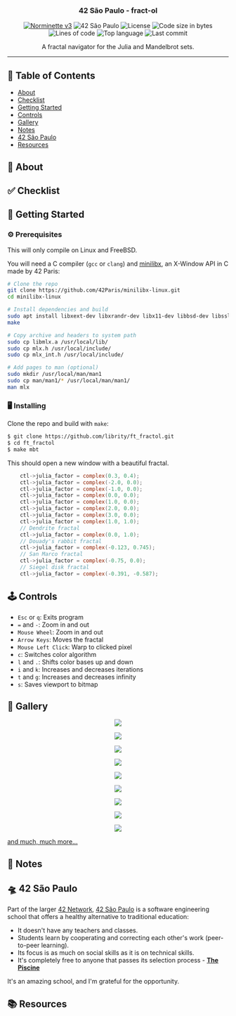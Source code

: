 <h3 align="center">42 São Paulo - fract-ol</h3>

<div align="center">

[![Norminette v3](https://github.com/librity/ft_fractol/actions/workflows/norminette_v3.yml/badge.svg)](https://github.com/librity/ft_fractol/actions/workflows/norminette_v3.yml)
![42 São Paulo](https://img.shields.io/badge/42-SP-1E2952)
![License](https://img.shields.io/github/license/librity/ft_fractol?color=yellow)
![Code size in bytes](https://img.shields.io/github/languages/code-size/librity/ft_fractol?color=blue)
![Lines of code](https://img.shields.io/tokei/lines/github/librity/ft_fractol?color=blueviolet)
![Top language](https://img.shields.io/github/languages/top/librity/ft_fractol?color=ff69b4)
![Last commit](https://img.shields.io/github/last-commit/librity/ft_fractol?color=orange)

</div>

<p align="center"> A fractal navigator for the Julia and Mandelbrot sets.
  <br>
</p>

---

## 📜 Table of Contents

- [About](#about)
- [Checklist](#checklist)
- [Getting Started](#getting_started)
- [Controls](#controls)
- [Gallery](#gallery)
- [Notes](#notes)
- [42 São Paulo](#ft_sp)
- [Resources](#resources)

## 🧐 About <a name = "about"></a>

## ✅ Checklist <a name = "checklist"></a>

## 🏁 Getting Started <a name = "getting_started"></a>

### ⚙️ Prerequisites

This will only compile on Linux and FreeBSD.

You will need a C compiler (`gcc` or `clang`)
and [minilibx](https://github.com/42Paris/minilibx-linux),
an X-Window API in C made by 42 Paris:

```bash
# Clone the repo
git clone https://github.com/42Paris/minilibx-linux.git
cd minilibx-linux

# Install dependencies and build
sudo apt install libxext-dev libxrandr-dev libx11-dev libbsd-dev libssl-dev
make

# Copy archive and headers to system path
sudo cp libmlx.a /usr/local/lib/
sudo cp mlx.h /usr/local/include/
sudo cp mlx_int.h /usr/local/include/

# Add pages to man (optional)
sudo mkdir /usr/local/man/man1
sudo cp man/man1/* /usr/local/man/man1/
man mlx
```

### 🖥️ Installing

Clone the repo and build with `make`:

```bash
$ git clone https://github.com/librity/ft_fractol.git
$ cd ft_fractol
$ make mbt
```

This should open a new window with a beautiful fractal.

```C
	ctl->julia_factor = complex(0.3, 0.4);
	ctl->julia_factor = complex(-2.0, 0.0);
	ctl->julia_factor = complex(-1.0, 0.0);
	ctl->julia_factor = complex(0.0, 0.0);
	ctl->julia_factor = complex(1.0, 0.0);
	ctl->julia_factor = complex(2.0, 0.0);
	ctl->julia_factor = complex(3.0, 0.0);
	ctl->julia_factor = complex(1.0, 1.0);
	// Dendrite fractal
	ctl->julia_factor = complex(0.0, 1.0);
	// Douady's rabbit fractal
	ctl->julia_factor = complex(-0.123, 0.745);
	// San Marco fractal
	ctl->julia_factor = complex(-0.75, 0.0);
	// Siegel disk fractal
	ctl->julia_factor = complex(-0.391, -0.587);
```

## 🕹️ Controls <a name="controls"></a>

- `Esc` or `q`: Exits program
- `=` and `-`: Zoom in and out
- `Mouse Wheel`: Zoom in and out
- `Arrow Keys`: Moves the fractal
- `Mouse Left Click`: Warp to clicked pixel
- `c`: Switches color algorithm
- `l` and `.`: Shifts color bases up and down
- `i` and `k`: Increases and decreases iterations
- `t` and `g`: Increases and decreases infinity
- `s`: Saves viewport to bitmap

## 🎨 Gallery <a name="gallery"></a>

<p align="center">
  <img src="gallery/mbt_x_0.000000_y_0.000000_zoom_414.719999_iter_451_inf_4.000000_cmode_2_.png" />
</p>

<p align="center">
  <img src="gallery/mbt_x_-0.105700_y_-0.925569_zoom_352745.176312_iter_551_inf_54.000000_cmode_2_.png" />
</p>

<p align="center">
  <img src="gallery/mbt_x_-0.105700_y_-0.925569_zoom_352745.176312_iter_151_inf_54.000000_cmode_2_.png" />
</p>

<p align="center">
  <img src="gallery/julia_lerp_hotline_miami_1.png" />
</p>

<p align="center">
  <img src="gallery/julia_lerp_hotline_miami_2.png" />
</p>

<p align="center">
  <img src="gallery/mandelbrot_lerp_malayan_coral_5.png" />
</p>

<p align="center">
  <img src="gallery/mandelbrot_lerp_malayan_coral_16.png" />
</p>

<p align="center">
  <img src="gallery/mandelbrot_lerp_malayan_coral_24.png" />
</p>

<p align="center">
  <img src="gallery/julia_x_-0.382581_y_-0.643019_zoom_914412203648.733276_iter_1751_inf_314.000000_cmode_1_lerpfr_-139024413_lerpto_-125743310_.png" />
</p>

[and much, much more...](https://github.com/librity/ft_fractol/tree/main/gallery)

## 📝 Notes <a name = "notes"></a>

## 🛸 42 São Paulo <a name = "ft_sp"></a>

Part of the larger [42 Network](https://www.42.fr/42-network/),
[42 São Paulo](https://www.42sp.org.br/) is a software engineering school
that offers a healthy alternative to traditional education:

- It doesn't have any teachers and classes.
- Students learn by cooperating
  and correcting each other's work (peer-to-peer learning).
- Its focus is as much on social skills as it is on technical skills.
- It's completely free to anyone that passes its selection process -
  [**The Piscine**](https://42.fr/en/admissions/42-piscine/)

It's an amazing school, and I'm grateful for the opportunity.

## 📚 Resources <a name = "resources"></a>
